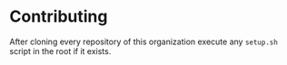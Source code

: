 # Contributing

After cloning every repository of this organization execute any `setup.sh` script in the root if it exists.
